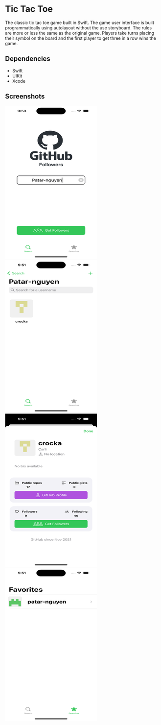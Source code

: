 # Tic Tac Toe
The classic tic tac toe game built in Swift. The game user interface is built programmatically using autolayout without the use storyboard. The rules are more or less the same as the original game. Players take turns placing their symbol on the board and the first player to get three in a row wins the game. 

## Dependencies
- Swift
- UIKit
- Xcode

## Screenshots
<img src="https://github.com/patar-nguyen/github_followers/blob/master/GitHubFollowers/Screenshots/Search.png?raw=true" data-canonical-src="https://gyazo.com/eb5c5741b6a9a16c692170a41a49c858.png" width="300" height="500" />

<img src="https://github.com/patar-nguyen/github_followers/blob/master/GitHubFollowers/Screenshots/Followers.png?raw=true" width="300" height="500" />

<img src="https://github.com/patar-nguyen/github_followers/blob/master/GitHubFollowers/Screenshots/Profile.png?raw=true" width="300" height="500" />

<img src="https://github.com/patar-nguyen/github_followers/blob/master/GitHubFollowers/Screenshots/Favorites.png?raw=true" width="300" height="500" />


